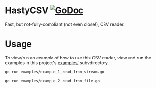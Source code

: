 # HastyCSV [![GoDoc](https://godoc.org/github.com/cet001/hastycsv?status.svg)](http://godoc.org/github.com/cet001/hastycsv)

Fast, but not-fully-compliant (not even close!), CSV reader.

# Usage

To view/run an example of how to use this CSV reader, view and run the examples in this project's [examples/](./examples/) subvdirectory.

```bash
go run examples/example_1_read_from_stream.go
```

```bash
go run examples/example_2_read_from_file.go
```
